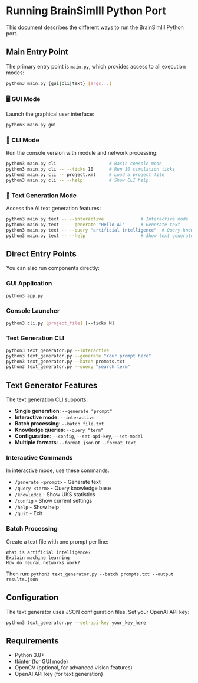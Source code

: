 # Running BrainSimIII Python Port

This document describes the different ways to run the BrainSimIII Python port.

## Main Entry Point

The primary entry point is `main.py`, which provides access to all execution modes:

```bash
python3 main.py {gui|cli|text} [args...]
```

### 🖥️ GUI Mode
Launch the graphical user interface:
```bash
python3 main.py gui
```

### 🔧 CLI Mode  
Run the console version with module and network processing:
```bash
python3 main.py cli                    # Basic console mode
python3 main.py cli -- --ticks 10      # Run 10 simulation ticks
python3 main.py cli -- project.xml     # Load a project file
python3 main.py cli -- --help          # Show CLI help
```

### 📝 Text Generation Mode
Access the AI text generation features:
```bash
python3 main.py text -- --interactive              # Interactive mode
python3 main.py text -- --generate "Hello AI"      # Generate text
python3 main.py text -- --query "artificial intelligence"  # Query knowledge
python3 main.py text -- --help                     # Show text generator help
```

## Direct Entry Points

You can also run components directly:

### GUI Application
```bash
python3 app.py
```

### Console Launcher
```bash
python3 cli.py [project_file] [--ticks N]
```

### Text Generation CLI
```bash
python3 text_generator.py --interactive
python3 text_generator.py --generate "Your prompt here"
python3 text_generator.py --batch prompts.txt
python3 text_generator.py --query "search term"
```

## Text Generator Features

The text generation CLI supports:

- **Single generation**: `--generate "prompt"`
- **Interactive mode**: `--interactive` 
- **Batch processing**: `--batch file.txt`
- **Knowledge queries**: `--query "term"`
- **Configuration**: `--config`, `--set-api-key`, `--set-model`
- **Multiple formats**: `--format json` or `--format text`

### Interactive Commands
In interactive mode, use these commands:
- `/generate <prompt>` - Generate text
- `/query <term>` - Query knowledge base
- `/knowledge` - Show UKS statistics
- `/config` - Show current settings
- `/help` - Show help
- `/quit` - Exit

### Batch Processing
Create a text file with one prompt per line:
```
What is artificial intelligence?
Explain machine learning
How do neural networks work?
```

Then run: `python3 text_generator.py --batch prompts.txt --output results.json`

## Configuration

The text generator uses JSON configuration files. Set your OpenAI API key:
```bash
python3 text_generator.py --set-api-key your_key_here
```

## Requirements

- Python 3.8+
- tkinter (for GUI mode)
- OpenCV (optional, for advanced vision features)
- OpenAI API key (for text generation)